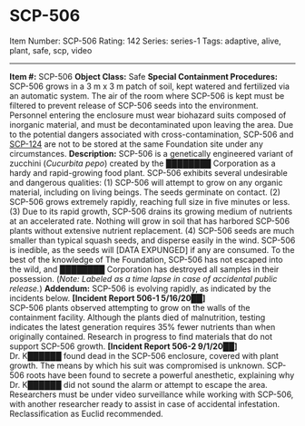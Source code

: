 # SCP-506
Item Number: SCP-506
Rating: 142
Series: series-1
Tags: adaptive, alive, plant, safe, scp, video

---

**Item #:** SCP-506
**Object Class:** Safe
**Special Containment Procedures:** SCP-506 grows in a 3 m x 3 m patch of soil, kept watered and fertilized via an automatic system. The air of the room where SCP-506 is kept must be filtered to prevent release of SCP-506 seeds into the environment. Personnel entering the enclosure must wear biohazard suits composed of inorganic material, and must be decontaminated upon leaving the area.
Due to the potential dangers associated with cross-contamination, SCP-506 and [SCP-124](/scp-124) are not to be stored at the same Foundation site under any circumstances.
**Description:** SCP-506 is a genetically engineered variant of zucchini (_Cucurbita pepo_) created by the ████████ Corporation as a hardy and rapid-growing food plant. SCP-506 exhibits several undesirable and dangerous qualities:
(1) SCP-506 will attempt to grow on any organic material, including on living beings. The seeds germinate on contact.
(2) SCP-506 grows extremely rapidly, reaching full size in five minutes or less.
(3) Due to its rapid growth, SCP-506 drains its growing medium of nutrients at an accelerated rate. Nothing will grow in soil that has harbored SCP-506 plants without extensive nutrient replacement.
(4) SCP-506 seeds are much smaller than typical squash seeds, and disperse easily in the wind.
SCP-506 is inedible, as the seeds will [DATA EXPUNGED] if any are consumed. To the best of the knowledge of The Foundation, SCP-506 has not escaped into the wild, and ████████ Corporation has destroyed all samples in their possession.
(_Note: Labeled as a time lapse in case of accidental public release._)
**Addendum:** SCP-506 is evolving rapidly, as indicated by the incidents below.
**[Incident Report 506-1 5/16/20██]**  
SCP-506 plants observed attempting to grow on the walls of the containment facility. Although the plants died of malnutrition, testing indicates the latest generation requires 35% fewer nutrients than when originally contained. Research in progress to find materials that do not support SCP-506 growth.
**[Incident Report 506-2 9/1/20██]**  
Dr. K██████ found dead in the SCP-506 enclosure, covered with plant growth. The means by which his suit was compromised is unknown. SCP-506 roots have been found to secrete a powerful anesthetic, explaining why Dr. K██████ did not sound the alarm or attempt to escape the area.
Researchers must be under video surveillance while working with SCP-506, with another researcher ready to assist in case of accidental infestation. Reclassification as Euclid recommended.